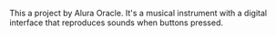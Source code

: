 This a project by Alura Oracle. It's a musical instrument with a digital interface that reproduces sounds when buttons pressed.
